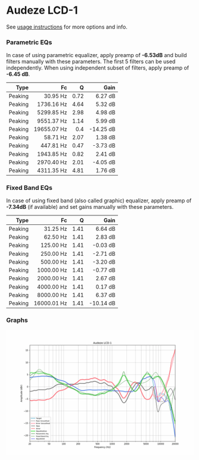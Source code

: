 # Audeze LCD-1
See [usage instructions](https://github.com/jaakkopasanen/AutoEq#usage) for more options and info.

### Parametric EQs
In case of using parametric equalizer, apply preamp of **-6.53dB** and build filters manually
with these parameters. The first 5 filters can be used independently.
When using independent subset of filters, apply preamp of **-6.45 dB**.

| Type    | Fc          |    Q | Gain      |
|--------:|------------:|-----:|----------:|
| Peaking | 30.95 Hz    | 0.72 | 6.27 dB   |
| Peaking | 1736.16 Hz  | 4.64 | 5.32 dB   |
| Peaking | 5299.85 Hz  | 2.98 | 4.98 dB   |
| Peaking | 9551.37 Hz  | 1.14 | 5.99 dB   |
| Peaking | 19655.07 Hz | 0.4  | -14.25 dB |
| Peaking | 58.71 Hz    | 2.07 | 1.38 dB   |
| Peaking | 447.81 Hz   | 0.47 | -3.73 dB  |
| Peaking | 1943.85 Hz  | 0.82 | 2.41 dB   |
| Peaking | 2970.40 Hz  | 2.01 | -4.05 dB  |
| Peaking | 4311.35 Hz  | 4.81 | 1.76 dB   |

### Fixed Band EQs
In case of using fixed band (also called graphic) equalizer, apply preamp of **-7.34dB**
(if available) and set gains manually with these parameters.

| Type    | Fc          |    Q | Gain      |
|--------:|------------:|-----:|----------:|
| Peaking | 31.25 Hz    | 1.41 | 6.64 dB   |
| Peaking | 62.50 Hz    | 1.41 | 2.83 dB   |
| Peaking | 125.00 Hz   | 1.41 | -0.03 dB  |
| Peaking | 250.00 Hz   | 1.41 | -2.71 dB  |
| Peaking | 500.00 Hz   | 1.41 | -3.20 dB  |
| Peaking | 1000.00 Hz  | 1.41 | -0.77 dB  |
| Peaking | 2000.00 Hz  | 1.41 | 2.67 dB   |
| Peaking | 4000.00 Hz  | 1.41 | 0.17 dB   |
| Peaking | 8000.00 Hz  | 1.41 | 6.37 dB   |
| Peaking | 16000.01 Hz | 1.41 | -10.14 dB |

### Graphs
![](./Audeze%20LCD-1.png)